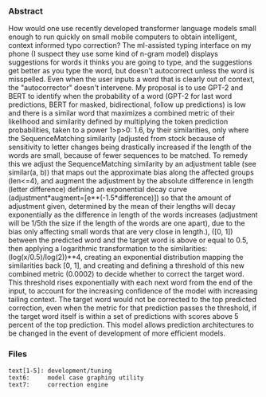 ### Abstract
How would one use recently developed transformer language models small enough to run quickly on small mobile computers to obtain intelligent, context informed typo correction? The ml-assisted typing interface on my phone (I suspect they use some kind of n-gram model) displays suggestions for words it thinks you are going to type, and the suggestions get better as you type the word, but doesn't autocorrect unless the word is misspelled. Even when the user inputs a word that is clearly out of context, the "autocorrector" doesn't intervene. My proposal is to use GPT-2 and BERT to identify when the probability of a word (GPT-2 for last word predictions, BERT for masked, bidirectional, follow up predictions) is low and there is a similar word that maximizes a combined metric of their likelihood and similarity defined by multiplying the token prediction probabilities, taken to a power 1>p>0: 1.6, by their similarities, only where the SequenceMatching similarity (adjusted from stock because of sensitivity to letter changes being drastically increased if the length of the words are small, because of fewer sequences to be matched. To remedy this we adjust the SequenceMatching similarity by an adjustment table (see similar(a, b)) that maps out the approximate bias along the affected groups (len<=4), and augment the adjustment by the absolute difference in length (letter difference) defining an exponential decay curve (adjustment\*augment=[e**(-1.5*difference)]) so that the amount of adjustment given, determined by the mean of their lengths will decay exponentially as the difference in length of the words increases (adjustment will be 1/5th the size if the length of the words are one apart), due to the bias only affecting small words that are very close in length.), ([0, 1]) between the predicted word and the target word is above or equal to 0.5, then applying a logarithmic transformation to the similarities: (log(x/0.5)/log(2))**4, creating an exponential distribution mapping the similarities back [0, 1], and creating and defining a threshold of this new combined metric (0.0002) to decide whether to correct the target word. This threshold rises exponentially with each next word from the end of the input, to account for the increasing confidence of the model with increasing tailing context. The target word would not be corrected to the top predicted correction, even when the metric for that prediction passes the threshold, if the target word itself is within a set of predictions with scores above 5 percent of the top prediction. This model allows prediction architectures to be changed in the event of development of more efficient models.

### Files
```
text[1-5]: development/tuning
text6:     model case graphing utility
text7:     correction engine
```
